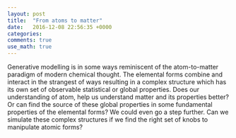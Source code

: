 ```yaml
---
layout: post
title:  "From atoms to matter"
date:   2016-12-08 22:56:35 +0000
categories: 
comments: true
use_math: true
---
```


Generative modelling is in some ways reminiscent of the atom-to-matter paradigm of modern chemical thought.  The elemental forms combine and interact in the strangest of ways resulting in a complex structure which has its own set of observable statistical or global properties. Does our understanding of atom, help us understand matter and its properties better? Or can find the source of these global properties in some fundamental properties of the elemental forms? We could even go a step further. Can we simulate these complex structures if we find the right set of knobs to manipulate atomic forms?



